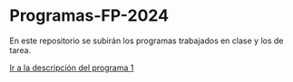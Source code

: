 # Programas-FP-2024

En este repositorio se subirán los programas trabajados en clase y los de tarea.

[Ir a la descripción del programa 1](docs/P1.md)
